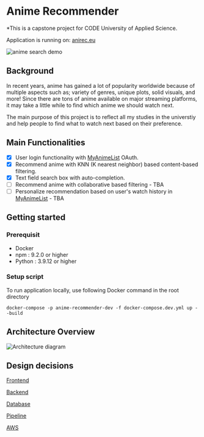 # Anime Recommender

\*This is a capstone project for CODE University of Applied Science.

Application is running on: [anirec.eu](https://anirec.eu)

![anime search demo](https://github.com/KOYAMANI/anime-recommender/tree/main/docs/gifs/anime-search.gif)

## Background

In recent years, anime has gained a lot of popularity worldwide because of multiple aspects such as; variety of genres, unique plots, solid visuals, and more! Since there are tons of anime available on major streaming platforms, it may take a little while to find which anime we should watch next.

The main purpose of this project is to reflect all my studies in the universtiy and help people to find what to watch next based on their preference.

## Main Functionalities

- [x] User login functionality with [MyAnimeList](https://https://myanimelist.net/) OAuth.
- [x] Recommend anime with KNN (K nearest neighbor) based content-based filtering.
- [x] Text field search box with auto-completion.
- [ ] Recommend anime with collaborative based filtering - TBA
- [ ] Personalize recommendation based on user's watch history in [MyAnimeList](https://https://myanimelist.net/) - TBA

## Getting started

### Prerequisit

- Docker
- npm : 9.2.0 or higher
- Python : 3.9.12 or higher

### Setup script

To run application locally, use following Docker command in the root directory

```
docker-compose -p anime-recommender-dev -f docker-compose.dev.yml up --build

```

## Architecture Overview

![Architecture diagram](https://github.com/KOYAMANI/anime-recommender/tree/main/docs/images/architecture-diagram.png)

## Design decisions

[Frontend](https://github.com/KOYAMANI/anime-recommender/tree/main/docs/frontend/frontend.md)

[Backend](https://github.com/KOYAMANI/anime-recommender/tree/main/docs/backend/backend.md)

[Database](https://github.com/KOYAMANI/anime-recommender/tree/main/docs/database/database.md)

[Pipeline](https://github.com/KOYAMANI/anime-recommender/tree/main/docs/pipeline/pipeline.md)

[AWS](https://github.com/KOYAMANI/anime-recommender/tree/main/docs/aws/aws.md)

<!-- [Recommendation engine](https://github.com/KOYAMANI/anime-recommender/tree/main/docs/recommendation-engine.md) -->
